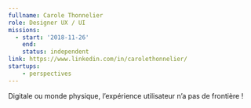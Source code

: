 ```yaml
---
fullname: Carole Thonnelier
role: Designer UX / UI
missions:
  - start: '2018-11-26'
    end:
    status: independent
link: https://www.linkedin.com/in/carolethonnelier/
startups:
    - perspectives
---
```


Digitale ou monde physique, l’expérience utilisateur n’a pas de frontière !
